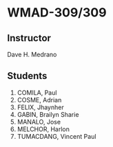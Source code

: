 <h1>WMAD-309/309</h1>

<h2>Instructor</h2>
Dave H. Medrano

<h2>Students</h2>
<ol>
  <li>COMILA, Paul</li>
  <li>COSME, Adrian</li>
  <li>FELIX, Jhaynher</li>
  <li>GABIN, Brailyn Sharie</li>
  <li>MANALO, Jose</li>
  <li>MELCHOR, Harlon</li>
  <li>TUMACDANG, Vincent Paul</li>
</ol>
